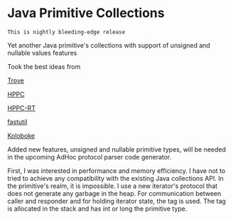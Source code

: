 # Java Primitive Collections

`This is nightly bleeding-edge release`

Yet another Java primitive's collections with support  of unsigned and nullable values features 

Took the best ideas from 

[Trove](https://bitbucket.org/trove4j/trove)

[HPPC](https://labs.carrotsearch.com/hppc.html)

[HPPC-RT](https://github.com/vsonnier/hppcrt)

[fastutil](https://fastutil.di.unimi.it/)

[Koloboke](https://github.com/leventov/Koloboke)

Added new features, unsigned and nullable primitive types, will be needed 
in the upcoming AdHoc protocol parser code generator.

First, I was interested in performance and memory efficiency. I have not to tried to achieve any compatibility with the existing Java collections API. In the primitive's realm, it is impossible. I use a new iterator's protocol that does not generate any garbage in the heap. For communication between caller and responder and for holding iterator state, the tag is used. The tag is allocated in the stack and has int or long the primitive type.